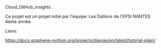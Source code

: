 Cloud_GitHub_insights

Ce projet est un projet initié par l'équipe: Les Daltons de l'EPSI NANTES 4eme année.

Liens:

https://docs.graphene-python.org/projects/django/en/latest/tutorial-plain/
